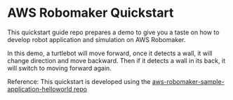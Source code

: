 
# AWS Robomaker Quickstart

This quickstart guide repo prepares a demo to give you a taste on how to develop robot application and simulation on AWS Robomaker.

In this demo, a turtlebot will move forward, once it detects a wall, it will change direction and move backward. Then if it detects a wall in its back, it will switch to moving forward again.

Reference: This quickstart is developed using the [aws-robomaker-sample-application-helloworld repo](https://github.com/aws-robotics/aws-robomaker-sample-application-helloworld.git)
